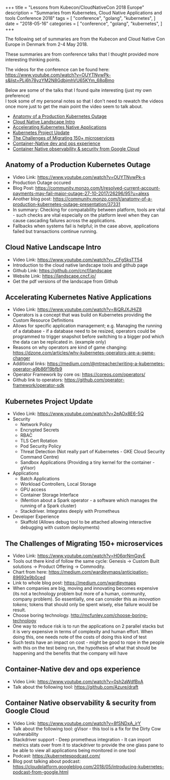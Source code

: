 +++
title = "Lessons from Kubecon/CloudNativeCon 2018 Europe"
description = "Summaries from Kubernetes, Cloud Native Applications and tools Conference 2018"
tags = [
    "conference",
    "golang",
    "kubernetes",
]
date = "2018-05-16"
categories = [
    "conference",
    "golang",
    "kubernetes",
]
+++

The following set of summaries are from the Kubecon and Cloud Native Con Europe in Denmark from 2-4 May 2018.

These summaries are from conference talks that I thought provided more interesting thinking points.

The videos for the conference can be found here:  
https://www.youtube.com/watch?v=OUYTNywPk-s&list=PLj6h78yzYM2N8GdbjmhVU65KYm_68qBmo

Below are some of the talks that I found quite interesting (just my own preference)  
I took some of my personal notes so that I don't need to rewatch the videos once more just to get the main point the video seem to talk about.

- [Anatomy of a Production Kubernetes Outage](#anatomy-of-a-production-kubernetes-outage)
- [Cloud Native Landscape Intro](#cloud-native-landscape-intro)
- [Accelerating Kubernetes Native Applications](#accelerating-kubernetes-native-applications)
- [Kubernetes Project Update](#kubernetes-project-update)
- [The Challenges of Migrating 150+ microservices](#the-challenges-of-migrating-150-microservices)
- [Container-Native dev and ops experience](#container-native-dev-and-ops-experience)
- [Container Native observability & security from Google Cloud](#container-native-observability--security-from-google-cloud)

## Anatomy of a Production Kubernetes Outage

- Video Link: https://www.youtube.com/watch?v=OUYTNywPk-s
- Production Outage occured
- Blog Post: https://community.monzo.com/t/resolved-current-account-payments-may-fail-major-outage-27-10-2017/26296/95?u=alexs
- Another blog post: https://community.monzo.com/t/anatomy-of-a-production-kubernetes-outage-presentation/37331
- In summary: Checking for compatability between platform, tools are vital - such checks are vital especially on the platform level when they can cause cascading failures across the applications.
- Fallbacks when systems fail is helpful; in the case above, applications failed but transactions continue running.

## Cloud Native Landscape Intro

- Video Link: https://www.youtube.com/watch?v=_CFgSksTT54
- Introduction to the cloud native landscape tools and github page
- Github Link: https://github.com/cncf/landscape
- Website Link: https://landscape.cncf.io/
- Get the pdf versions of the landscape from Github

## Accelerating Kubernetes Native Applications

- Video Link: https://www.youtube.com/watch?v=8iQRJXJHiZ8
- Operators is a concept that was build on Kubernetes providing the Custom Resource Definitions
- Allows for specific application management; e.g. Managing the running of a database - if a database need to be resized, operators could be programmed to trigger snapshot before switching to a bigger pod which the data can be replicated in. (example only)
- Reasons on why operators are kind of game changing: https://dzone.com/articles/why-kubernetes-operators-are-a-game-changer
- Additional links: https://medium.com/@mtreacher/writing-a-kubernetes-operator-a9b86f19bfb9
- Operator Framework by core os: https://coreos.com/operators/
- Github link to operators: https://github.com/operator-framework/operator-sdk

## Kubernetes Project Update

- Video Link: https://www.youtube.com/watch?v=2eAOx8E6-5Q
- Security
  - Network Policy
  - Encrypted Secrets
  - RBAC
  - TLS Cert Rotation
  - Pod Security Policy
  - Threat Detection (Not really part of Kubernetes - GKE Cloud Security Command Centre)
  - Sandbox Applications (Providing a tiny kernel for the container - gVisor)
- Applications
  - Batch Applications
  - Workload Controllers, Local Storage
  - GPU access
  - Container Storage Interface
  - (Mention about a Spark operator - a software which manages the running of a Spark cluster)
  - Stackdriver. Integrates deeply with Prometheus
- Developer Experience
  - Skaffold (Allows debug tool to be attached allowing interactive debugging with custom deployments)

## The Challenges of Migrating 150+ microservices

- Video Link: https://www.youtube.com/watch?v=H06qrNmGqyE
- Tools out there kind of follow the same cycle: Genesis -> Custom Built solutions -> Product Offering -> Commodity.
- Chart from here: https://medium.com/wardleymaps/anticipation-89692e9b0ced
- Link to whole blog post: https://medium.com/wardleymaps
- When companies are big, moving and innovating becomes expensive (its not a technology problem but more of a human, community, company problem). So essentially, one can consider this as _innovation tokens_; tokens that should only be spent wisely, else failure would be result.
- Choose boring technology. http://mcfunley.com/choose-boring-technology
- One way to reduce risk is to run the applications on 2 parallel stacks but it is very expensive in terms of complexity and human effort. When doing this, one needs note of the costs of doing this kind of test
- Such tests have an impact on cost - might be good to rope in the people with this on the test being run, the hypothesis of what that should be happening and the benefits that the company will have

## Container-Native dev and ops experience

- Video Link: https://www.youtube.com/watch?v=0sh2aWdfBxA
- Talk about the following tool: https://github.com/Azure/draft

## Container Native observability & security from Google Cloud

- Video Link: https://www.youtube.com/watch?v=8fSNDxA_irY
- Talk about the following tool: gVisor - this tool is a fix for the Dirty Cow vulnerability
- Stackdriver support - Deep prometheus integration - It can import metrics stats over from it to stackdriver to provide the one glass pane to be able to view all applications being monitored in one tool
- Podcast: https://kubernetespodcast.com/
- Blog post talking about podcast: https://cloudplatform.googleblog.com/2018/05/introducing-kubernetes-podcast-from-google.html
